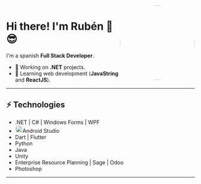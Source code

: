 <img align='right' src='https://user-images.githubusercontent.com/67047753/211030889-5ec410eb-913b-48fe-8b4d-bca9c7bbebd8.png' width='200"' height='auto' style='border-radius:50%'>
<h1>Hi there! I'm Rubén 👋 😎</h1>

I'm a spanish <strong>Full Stack Developer</strong>.

- 🔭 Working on <strong>.NET</strong> projects.
- 🌱 Learning web development (<strong>JavaString</strong> and <strong>ReactJS</strong>).
<hr/>

<h2>⚡ Technologies</h2>
<ul>
  <li>.NET | C# | Windows Forms | WPF </li>
  <li><code><img src='https://user-images.githubusercontent.com/67047753/211030889-5ec410eb-913b-48fe-8b4d-bca9c7bbebd8.png' width='20"' height='auto' style='border-radius:50%'></code>Android Studio</li>
  <li>Dart | Flutter</li>
  <li>Python </li>
  <li>Java</li>
  <li>Unity</li>
  <li>Enterprise Resource Planning | Sage | Odoo</li>
  <li>Photoshop </li>
</ul>
<hr/>
<!--
**Rubxnb/Rubxnb** is a ✨ _special_ ✨ repository because its `README.md` (this file) appears on your GitHub profile.

Here are some ideas to get you started:

- 🔭 I’m currently working on ...
- 🌱 I’m currently learning ...
- 👯 I’m looking to collaborate on ...
- 🤔 I’m looking for help with ...
- 💬 Ask me about ...
- 📫 How to reach me: ...
- 😄 Pronouns: ...
- ⚡ Fun fact: ...
-->
